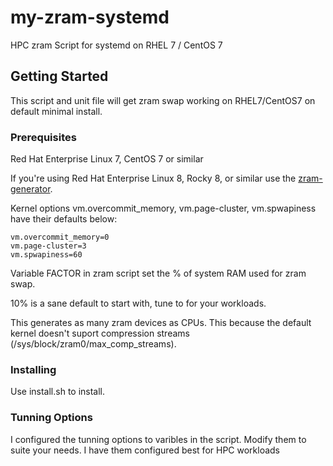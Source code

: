 # my-zram-systemd

HPC zram Script for systemd on RHEL 7 / CentOS 7

## Getting Started

This script and unit file will get zram swap working on RHEL7/CentOS7 on default minimal install.

### Prerequisites

Red Hat Enterprise Linux 7, CentOS 7 or similar

If you're using Red Hat Enterprise Linux 8, Rocky 8, or similar use the [zram-generator](https://github.com/systemd/zram-generator).

Kernel options vm.overcommit_memory, vm.page-cluster, vm.spwapiness have their defaults below:

```
vm.overcommit_memory=0
vm.page-cluster=3
vm.spwapiness=60
```

Variable FACTOR in zram script set the % of system RAM used for zram swap.

10% is a sane default to start with, tune to for your workloads.

This generates as many zram devices as CPUs.
This because the default kernel doesn't suport compression streams (/sys/block/zram0/max_comp_streams).

### Installing

Use install.sh to install.

### Tunning Options

I configured the tunning options to varibles in the script.
Modify them to suite your needs.
I have them configured best for HPC workloads

